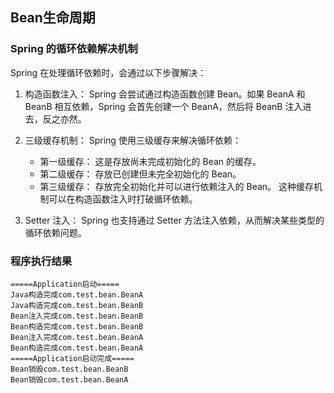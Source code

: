 ## Bean生命周期

###  Spring 的循环依赖解决机制
Spring 在处理循环依赖时，会通过以下步骤解决：

1. 构造函数注入： Spring 会尝试通过构造函数创建 Bean。如果 BeanA 和 BeanB 相互依赖，Spring 会首先创建一个 BeanA，然后将 BeanB 注入进去，反之亦然。

2. 三级缓存机制： Spring 使用三级缓存来解决循环依赖：

   - 第一级缓存： 这是存放尚未完成初始化的 Bean 的缓存。
   - 第二级缓存： 存放已创建但未完全初始化的 Bean。
   - 第三级缓存： 存放完全初始化并可以进行依赖注入的 Bean。
   这种缓存机制可以在构造函数注入时打破循环依赖。

3. Setter 注入： Spring 也支持通过 Setter 方法注入依赖，从而解决某些类型的循环依赖问题。
### 程序执行结果
    =====Application启动=====
    Java构造完成com.test.bean.BeanA
    Java构造完成com.test.bean.BeanB
    Bean注入完成com.test.bean.BeanB
    Bean构造完成com.test.bean.BeanB
    Bean注入完成com.test.bean.BeanA
    Bean构造完成com.test.bean.BeanA
    =====Application启动完成=====
    Bean销毁com.test.bean.BeanB
    Bean销毁com.test.bean.BeanA
